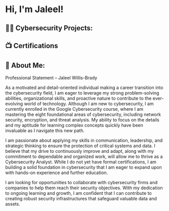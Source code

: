 <h1>Hi, I'm Jaleel!

<h2>👨‍💻 Cybersecurity Projects:</h2>



<h2>📺 Certifications </h2>



<h2> 🤳 About Me:</h2>
Professional Statement – Jaleel Willis-Brady

As a motivated and detail-oriented individual making a career transition into the cybersecurity field, I am eager to leverage my strong problem-solving abilities, organizational skills, and proactive nature to contribute to the ever-evolving world of technology. Although I am new to cybersecurity, I am currently enrolled in the Google Cybersecurity course, where I am mastering the eight foundational areas of cybersecurity, including network security, encryption, and threat analysis. My ability to focus on the details and my aptitude for learning complex concepts quickly have been invaluable as I navigate this new path.

I am passionate about applying my skills in communication, leadership, and strategic thinking to ensure the protection of critical systems and data. I believe that my drive to continuously improve and adapt, along with my commitment to dependable and organized work, will allow me to thrive as a Cybersecurity Analyst. While I do not yet have formal certifications, I am building a solid foundation in cybersecurity that I am eager to expand upon with hands-on experience and further education.

I am looking for opportunities to collaborate with cybersecurity firms and companies to help them reach their security objectives. With my dedication to ongoing learning and growth, I am confident that I can contribute to creating robust security infrastructures that safeguard valuable data and assets.




<!--
**joshmadakor1/joshmadakor1** is a ✨ _special_ ✨ repository because its `README.md` (this file) appears on your GitHub profile.

Here are some ideas to get you started:

- 🔭 I’m currently working on ...
- 🌱 I’m currently learning ...
- 👯 I’m looking to collaborate on ...
- 🤔 I’m looking for help with ...
- 💬 Ask me about ...
- 📫 How to reach me: ...
- 😄 Pronouns: ...
- ⚡ Fun fact: ...
-->
